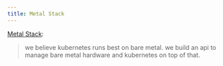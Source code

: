 ```yaml
---
title: Metal Stack
---
```

[Metal Stack](https://metal-stack.io/):

> we believe kubernetes runs best on bare metal. we build an api to manage bare metal hardware and kubernetes on top of that.
